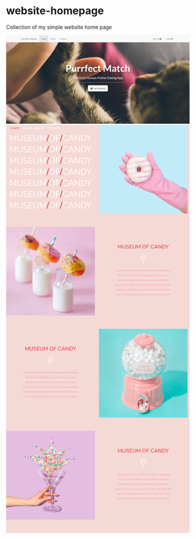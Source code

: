# website-homepage
Collection of my simple website home page


<img src="images/landingpage.png" width="500">

<img src="images/museumcandy.png" width="500">



